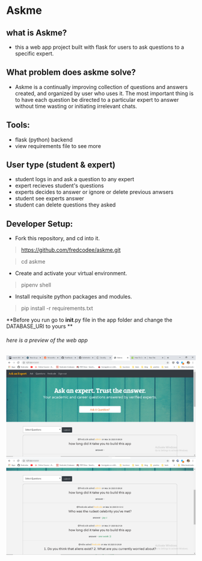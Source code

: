 # Askme
## what is Askme?
- this a web app project  built with flask for users to ask questions to a specific expert.

## What problem does askme solve?
- Askme is a continually improving collection of questions and answers created, and organized by user who uses it.
The most important thing is to have each question be directed to a particular expert to answer without time wasting or initiating irrelevant chats.

## Tools:
- flask (python) backend
- view requirements file to see more

## User type (student & expert)
- student logs in and ask a question to any expert
- expert recieves student's questions 
- experts decides to answer or ignore or delete previous anwsers
- student see experts answer
- student can delete questions they asked

## Developer Setup:
- Fork this repository, and cd into it.
> https://github.com/fredcodee/askme.git

> cd askme

- Create and activate your virtual environment.
> pipenv shell

- Install requisite python packages and modules.
> pip install -r requirements.txt

**Before you run go to __init__.py file in the app folder and change the DATABASE_URI to yours **

###### here is a preview of the web app
![alt text](https://github.com/fredcodee/askme/blob/master/askpreview.png)
![alt text](https://github.com/fredcodee/askme/blob/master/askpreview2.png)


